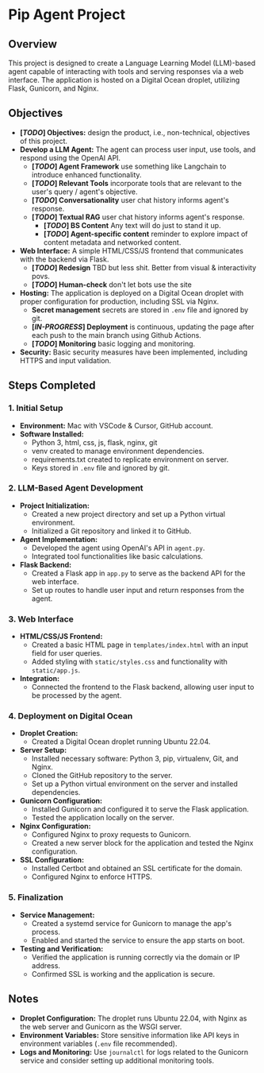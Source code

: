 # Pip Agent Project

## Overview
This project is designed to create a Language Learning Model (LLM)-based agent capable of interacting with tools and serving responses via a web interface. The application is hosted on a Digital Ocean droplet, utilizing Flask, Gunicorn, and Nginx.

## Objectives
- **[*TODO*] Objectives:** design the product, i.e., non-technical, objectives of this project.
- **Develop a LLM Agent:** The agent can process user input, use tools, and respond using the OpenAI API.
    - **[*TODO*] Agent Framework** use something like Langchain to introduce enhanced functionality.
    - **[*TODO*] Relevant Tools** incorporate tools that are relevant to the user's query / agent's objective.
    - **[*TODO*] Conversationality** user chat history informs agent's response.
    - **[*TODO*] Textual RAG** user chat history informs agent's response.
        - **[*TODO*] BS Content** Any text will do just to stand it up.
        - **[*TODO*] Agent-specific content** reminder to explore impact of content metadata and networked content.
- **Web Interface:** A simple HTML/CSS/JS frontend that communicates with the backend via Flask.
    - **[*TODO*] Redesign** TBD but less shit. Better from visual & interactivity povs.
    - **[*TODO*] Human-check** don't let bots use the site
- **Hosting:** The application is deployed on a Digital Ocean droplet with proper configuration for production, including SSL via Nginx.
    - **Secret management** secrets are stored in `.env` file and ignored by git.
    - **[*IN-PROGRESS*] Deployment** is continuous, updating the page after each push to the main branch using Github Actions.
    - **[*TODO*] Monitoring** basic logging and monitoring.
- **Security:** Basic security measures have been implemented, including HTTPS and input validation.

## Steps Completed

### 1. Initial Setup
- **Environment:** Mac with VSCode & Cursor, GitHub account.
- **Software Installed:**
  - Python 3, html, css, js, flask, nginx, git
  - venv created to manage environment dependencies.
  - requirements.txt created to replicate environment on server.
  - Keys stored in `.env` file and ignored by git.
  

### 2. LLM-Based Agent Development
- **Project Initialization:**
  - Created a new project directory and set up a Python virtual environment.
  - Initialized a Git repository and linked it to GitHub.
- **Agent Implementation:**
  - Developed the agent using OpenAI's API in `agent.py`.
  - Integrated tool functionalities like basic calculations.
- **Flask Backend:**
  - Created a Flask app in `app.py` to serve as the backend API for the web interface.
  - Set up routes to handle user input and return responses from the agent.

### 3. Web Interface
- **HTML/CSS/JS Frontend:**
  - Created a basic HTML page in `templates/index.html` with an input field for user queries.
  - Added styling with `static/styles.css` and functionality with `static/app.js`.
- **Integration:**
  - Connected the frontend to the Flask backend, allowing user input to be processed by the agent.

### 4. Deployment on Digital Ocean
- **Droplet Creation:**
  - Created a Digital Ocean droplet running Ubuntu 22.04.
- **Server Setup:**
  - Installed necessary software: Python 3, pip, virtualenv, Git, and Nginx.
  - Cloned the GitHub repository to the server.
  - Set up a Python virtual environment on the server and installed dependencies.
- **Gunicorn Configuration:**
  - Installed Gunicorn and configured it to serve the Flask application.
  - Tested the application locally on the server.
- **Nginx Configuration:**
  - Configured Nginx to proxy requests to Gunicorn.
  - Created a new server block for the application and tested the Nginx configuration.
- **SSL Configuration:**
  - Installed Certbot and obtained an SSL certificate for the domain.
  - Configured Nginx to enforce HTTPS.

### 5. Finalization
- **Service Management:**
  - Created a systemd service for Gunicorn to manage the app's process.
  - Enabled and started the service to ensure the app starts on boot.
- **Testing and Verification:**
  - Verified the application is running correctly via the domain or IP address.
  - Confirmed SSL is working and the application is secure.

## Notes
- **Droplet Configuration:** The droplet runs Ubuntu 22.04, with Nginx as the web server and Gunicorn as the WSGI server.
- **Environment Variables:** Store sensitive information like API keys in environment variables (`.env` file recommended).
- **Logs and Monitoring:** Use `journalctl` for logs related to the Gunicorn service and consider setting up additional monitoring tools.